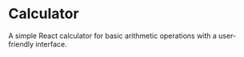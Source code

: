 # Calculator
A simple React calculator for basic arithmetic operations with a user-friendly interface.
